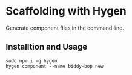 # Scaffolding with Hygen

Generate component files in the command line.

## Installtion and Usage

```
sudo npm i -g hygen
hygen component --name biddy-bop new
```